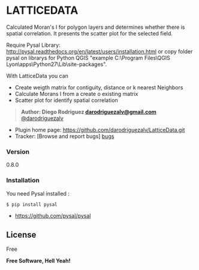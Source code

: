 # LATTICEDATA

Calculated Moran's I for polygon layers and determines whether there is spatial correlation. It presents the scatter plot for the selected field. 

Require Pysal Library: http://pysal.readthedocs.org/en/latest/users/installation.html or copy folder pysal on librarys for Python QGIS "example C:\Program Files\QGIS Lyon\apps\Python27\Lib\site-packages".

With LatticeData you can

  - Create weigth matrix for contiguity, distance or k nearest Neighbors
  - Calculate Morans I from a create o existing matrix
  - Scatter plot for identify spatial correlation

>**Author: Diego Rodriguez <darodriguezalv@gmail.com>**
[@darodriguezalv][diego rodriguez twitter]
 
 - Plugin home page: https://github.com/darodriguezalv/LatticeData.git
 - Tracker: [Browse and report bugs] [bugs]

### Version
0.8.0
### Installation
You need Pysal installed :

```sh
$ pip install pysal
```
- https://github.com/pysal/pysal

License
----

Free


**Free Software, Hell Yeah!**

[//]: # (These are reference links used in the body of this note and get stripped out when the markdown processor does its job. There is no need to format nicely because it shouldn't be seen. Thanks SO - http://stackoverflow.com/questions/4823468/store-comments-in-markdown-syntax)


   [pysal git]: <https://github.com/pysal/pysal>
   [diego rodriguez mail]: <darodriguezalv@gmail.com>
   [bugs]: <https://github.com/darodriguezalv/LatticeData/issues>
   [diego rodriguez twitter]: <http://twitter.com/darodriguezalv>
   


